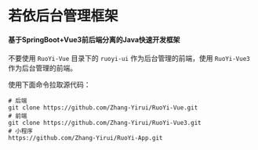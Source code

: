 # 若依后台管理框架
#### 基于SpringBoot+Vue3前后端分离的Java快速开发框架

不要使用 `RuoYi-Vue` 目录下的 `ruoyi-ui` 作为后台管理的前端，使用 `RuoYi-Vue3` 作为后台管理的前端。

使用下面命令拉取源代码：

```shell
# 后端
git clone https://github.com/Zhang-Yirui/RuoYi-Vue.git
# 前端
git clone https://github.com/Zhang-Yirui/RuoYi-Vue3.git
# 小程序
https://github.com/Zhang-Yirui/RuoYi-App.git

```
